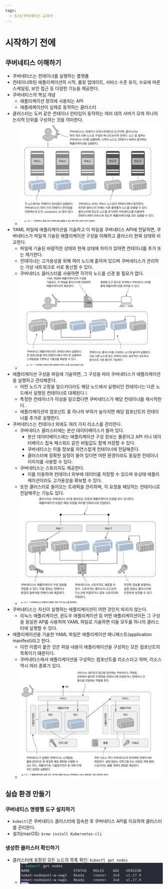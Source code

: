```yaml
---
tags:
  - 도서/쿠비네티스-교과서
---
```


# 시작하기 전에

## 쿠버네티스 이해하기

- 쿠버네티스는 컨테이너를 실행하는 플랫폼
- 컨테이너화된 애플리케이션의 시작, 롤링 업데이트, 서비스 수준 유지, 수요에 따른 스케일링, 보안 접근 등 다양힌 기능을 제공한다.
- 쿠버네티스의 핵심 개념
	- 애플리케이션 정의에 사용되는 API
	- 애플레케이션이 실제로 동작하는 클러스터
- 클러스터는 도커 같은 컨테이너 런타임이 동작하는 여러 대의 서버가 모여 하나의 논리적 단위를 구성하는 것을 의미한다.
	- ![](assets/Pasted%20image%2020240623011529.png)
- YAML 파일에 애플리케이션을 기술하고 이 파일을 쿠버네티스 API에 전달하면, 쿠버네티스가 파일게 기술된 애플리케이션 구성을 이해하고 클러스터 현재 상태와 비교한다.
	- 파일에 기술된 바람직한 상태와 현재 상태에 차이가 있따면 컨테이너를 추가 또는 제거한다.
	- 컨테이너는 고가용성을 위해 여러 노드에 흩어져 있으며 쿠버네티스가 관리하는 가상 네트워크로 서로 통신할 수 있다.
	- 쿠버네티스 클러스터를 사용하면 각각의 노드를 신경 쓸 필요가 없다.
	- ![](assets/Pasted%20image%2020240623011907.png)
- 애플리케이션 구성을 파일에 기술하면, 그 구성을 따라 쿠버네티스가 애플리케이션을 실행하고 관리해준다.
	- 어떤 노드가 고장을 일으키더라도 해당 노드에서 실행되던 컨테이너는 다른 노드에서 실행된 컨테이너로 대체된다.\
	- 특정한 컨테이너가 이상을 일으켰다면 쿠버네티스가 해당 컨테이너를 재시작한다.
	- 애플리케이션의 컴포넌트 중 하나의 부하가 높아지면 해당 컴포넌트의 컨테이너를 추가로 실행한다.
- 쿠버네티스는 컨테이너 외에도 여러 가지 리소스를 관리한다.
	- 쿠버네티스 클러스터에는 분산 데이터베이스가 들어 있다.
		- 분산 데이터베이스에는 애플리케이션 구성 정보는 물론이고 API 키나 데이터베이스 접속 패스워드 같은 비밀값도 함께 저장할 수 있다.
		- 쿠버네티스는 이들 정보를 자연스럽게 컨테이너에 전달해준다.
		- 클러스터에 정확한 설정이 들어 있다면 어떤 환경이라도 동일한 컨테이너 이미지를 사용할 수 있다.
	- 쿠버네티스는 스토리지도 제공한다.
		- 이를 이용하여 컨테이너 외부에 데이터를 저장할 수 있으며 유상태 애플리케이션이라도 고가용성을 확보할 수 있다.
	- 또한 클러스터로 들어오는 트래픽을 관리하며, 각 요청을 해당하는 컨테이너로 전달해주는 기능도 있다.
	- ![](assets/Pasted%20image%2020240623012622.png)
- 쿠버네티스는 자신이 실행하는 애플리케이션이 어떤 것인지 따지지 않는다.
	- 리눅스 애플리케이션, 윈도우 애플리케이션 등 어떤 애플리케이션이든 그 구성을 동일한 AP를 사용하여 YAML 파일로 기술하면 이들 모두를 하나의 클러스터에 실행할 수 있다.
- 애플리케이션을 기술한 YAML 파일은 애플리케이션 매니페스트(application manifest)라고 한다.
	- 이런 이름이 붙은 것은 파일 내용이 애플리케이션을 구성하는 모든 컴포넌트의 목록이기 떄문이다.
	- 쿠버네티스에서 애플리케이션을 구성하는 컴포넌트를 리소스라고 하며, 리소스 역시 여러 종류가 있다.
	- ![](assets/Pasted%20image%2020240623012901.png)

## 실습 환경 만들기

### 쿠버네티스 명령행 도구 설치하기

- `kubectl`은 쿠버네티스 클러스터에 접속한 후 쿠버네티스 API를 이요하여 클러스터를 관리한다.
- 설치(macOS): `brew install Kubernetes-cli`

### 생성한 클러스터 확인하기

- 클러스터에 포함된 모든 노드의 목록 확인: `kubectl get nodes`
	- ![](assets/Pasted%20image%2020240623013852.png)
